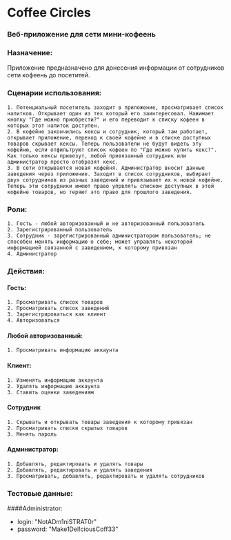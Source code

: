 # Coffee Circles
### Веб-приложение для сети мини-кофеень

### Назначение:
Приложение предназначено для донесения информации от сотрудников сети кофеень до посетитей.

### Сценарии использования:
	1. Потенциальный посетитель заходит в приложение, просматривает список напитков. Открывает один из тех который его заинтересовал. Нажимает кнопку "Где можно приобрести?" и его переводит к списку кофеен в которых этот напиток доступен.
	2. В кофейне закончились кексы и сотрудник, который там работает, открывает приложение, переход к своей кофейне и в списке доступных товаров скрывает кексы. Теперь пользователи не будут видеть эту кофейню, если отфильтруют список кофеен по "Где можно купить кекс?". Как только кексы привезут, любой привязанный сотрудник или администратор просто отобразят кекс.
	3. В сети открывается новая кофейня. Администратор вносит данные заведения через приложение. Заходит в список сотрудников, выбирает двух сотрудников из разных заведений и привязывает их к новой кофейне. Теперь эти сотрудники имеют право упрвлять списком доступных в этой кофейне товаров, но теряют это право для прошлого заведения.

### Роли:
	1. Гость - любой авторизованный и не авторизованный пользователь
	2. Зарегистрированный пользователь
	3. Сотрудник - зарегистрированный администратором пользователь; не способен менять информацию о себе; может управлять некоторой информацией связанной с заведением, к которому привязан
	4. Администратор

### Действия:
#### Гость:
	1. Просматривать список товаров
	2. Просматривать список заведений
	3. Зарегистрироваться как клиент
	4. Авторизоваться
#### Любой авторизованный:
	1. Просматривать информацию аккаунта
#### Клиент:
	1. Изменять информацию аккаунта
	2. Удалять информацию аккаунта
	3. Ставить оценки заведениям
#### Сотрудник
	1. Скрывать и открывать товары заведения к которому привязан
	2. Просматривать списки скрытых товаров
	3. Менять пароль
#### Администратор:
	1. Добавлять, редактировать и удалять товары
	2. Добавлять, редактировать и удалять заведения
	3. Просматривать, добавлять, редактировать и удалять сотрудников

### Тестовые данные:
####Administrator:
- login: "NotADm1niSTRAT0r"
- password: "Make1Del!ciousCoff33"